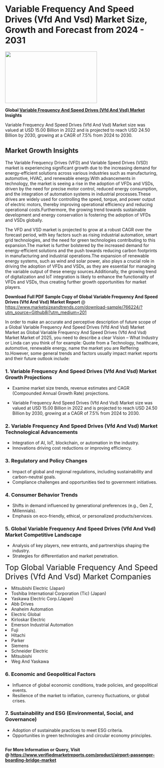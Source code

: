 <H1>Variable Frequency And Speed Drives (Vfd And Vsd) Market Size, Growth and Forecast from 2024 - 2031</H1><img class="aligncenter size-medium wp-image-584254" src="https://thirdeyenews.in/wp-content/uploads/2024/09/Global-Market-Research-300x168.jpeg" alt="" width="300" height="168" /><p><strong>Global&nbsp;<a href="https://www.marketsizeandtrends.com/download-sample/766224/?utm_source=Github8j?utm_medium=201">Variable Frequency And Speed Drives (Vfd And Vsd) Market</a> Insights</strong></p><p>Variable Frequency And Speed Drives (Vfd And Vsd) Market size was valued at USD 15.00 Billion in 2022 and is projected to reach USD 24.50 Billion by 2030, growing at a CAGR of 7.5% from 2024 to 2030.</p><p><h2>Market Growth Insights</h2> <p>The Variable Frequency Drives (VFD) and Variable Speed Drives (VSD) market is experiencing significant growth due to the increasing demand for energy-efficient solutions across various industries such as manufacturing, automotive, HVAC, and renewable energy.With advancements in technology, the market is seeing a rise in the adoption of VFDs and VSDs, driven by the need for precise motor control, reduced energy consumption, and the integration of automation systems in industrial processes.These drives are widely used for controlling the speed, torque, and power output of electric motors, thereby improving operational efficiency and reducing operational costs.Furthermore, the growing trend towards sustainable development and energy conservation is fostering the adoption of VFDs and VSDs globally.</p> <p>The VFD and VSD market is projected to grow at a robust CAGR over the forecast period, with key factors such as rising industrial automation, smart grid technologies, and the need for green technologies contributing to this expansion.The market is further bolstered by the increased demand for energy-efficient solutions and the push towards reducing carbon footprints in manufacturing and industrial operations.The expansion of renewable energy systems, such as wind and solar power, also plays a crucial role in driving the adoption of VFDs and VSDs, as they are essential for managing the variable output of these energy sources.Additionally, the growing trend of digitalization and IoT integration is likely to enhance the functionality of VFDs and VSDs, thus creating further growth opportunities for market players.</p> <p><span class=""><strong>Download Full PDF Sample Copy of Global Variable Frequency And Speed Drives (Vfd And Vsd) Market Report</strong> @ <a href="https://www.marketsizeandtrends.com/download-sample/766224/?utm_source=Github8j?utm_medium=201" target="_blank">https://www.marketsizeandtrends.com/download-sample/766224/?utm_source=Github8j?utm_medium=201</a></span></p><p>In order to make an accurate and perceptive description of future scope of a Global&nbsp;Variable Frequency And Speed Drives (Vfd And Vsd) Market Market as Global&nbsp;Variable Frequency And Speed Drives (Vfd And Vsd) Market Market of 2025, you need to describe a clear Vision &ndash; What Industry or Linda can you think of for example: Quote from a Technology, healthcare, automotive, renewable energy, name the market you are Reffering to.However, some general trends and factors usually impact market reports and their future outlook include:</p><h3>1.&nbsp;<strong>Variable Frequency And Speed Drives (Vfd And Vsd) Market Growth Projections</strong></h3><ul><li>Examine market size trends, revenue estimates and CAGR (Compounded Annual Growth Rate) projections.</li><li><p>Variable Frequency And Speed Drives (Vfd And Vsd) Market size was valued at USD 15.00 Billion in 2022 and is projected to reach USD 24.50 Billion by 2030, growing at a CAGR of 7.5% from 2024 to 2030.</p></li></ul><h3>2.&nbsp;<strong>Variable Frequency And Speed Drives (Vfd And Vsd) Market Technological Advancements</strong></h3><ul><li>Integration of AI, IoT, blockchain, or automation in the industry.</li><li>Innovations driving cost reductions or improving efficiency.</li></ul><h3>3.&nbsp;<strong>Regulatory and Policy Changes</strong></h3><ul><li>Impact of global and regional regulations, including sustainability and carbon-neutral goals.</li><li>Compliance challenges and opportunities tied to government initiatives.</li></ul><h3>4.&nbsp;<strong>Consumer Behavior Trends</strong></h3><ul><li>Shifts in demand influenced by generational preferences (e.g., Gen Z, Millennials).</li><li>Emphasis on eco-friendly, ethical, or personalized products/services.</li></ul><h3>5.&nbsp;<strong>Global Variable Frequency And Speed Drives (Vfd And Vsd) Market Competitive Landscape</strong></h3><ul><li>Analysis of key players, new entrants, and partnerships shaping the industry.</li><li>Strategies for differentiation and market penetration.</li></ul><p data-pm-slice="1 1 []"><span style="color: inherit; font-family: inherit; font-size: 25px;">Top Global Variable Frequency And Speed Drives (Vfd And Vsd) Market Companies</span></p><div class="" data-test-id=""><p><li>Mitsubishi Electric (Japan)</li><li> Toshiba International Corporation (Tic) (Japan)</li><li> Yaskawa Electric Corp.(Japan)</li><li> Abb Drives</li><li> Anaheim Automation</li><li> Electric Global</li><li> Kirloskar Electric</li><li> Emerson Industrial Automation</li><li> Fuji</li><li> Hitachi</li><li> Parker</li><li> Siemens</li><li> Schneider Electric</li><li> Mitsubishi</li><li> Weg And Yaskawa</li></p></div><h3>6.&nbsp;<strong>Economic and Geopolitical Factors</strong></h3><ul><li>Influence of global economic conditions, trade policies, and geopolitical events.</li><li>Resilience of the market to inflation, currency fluctuations, or global crises.</li></ul><h3>7.&nbsp;<strong>Sustainability and ESG (Environmental, Social, and Governance)</strong></h3><ul><li>Adoption of sustainable practices to meet ESG criteria.</li><li>Opportunities in green technologies and circular economy principles.</li></ul><h2><strong style="font-size: 14px;">For More Information or Query, Visit @&nbsp;</strong><a style="background-color: #ffffff; font-size: 14px;" href="https://www.marketsizeandtrends.com/report/variable-frequency-and-speed-drives-vfd-and-vsd-market/" target="_blank">https://www.verifiedmarketreports.com/product/airport-passenger-boarding-bridge-market</a></h2>